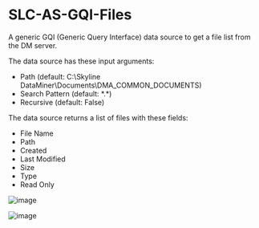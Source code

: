 # SLC-AS-GQI-Files
A generic GQI (Generic Query Interface) data source to get a file list from the DM server.

The data source has these input arguments:
* Path (default: C:\Skyline DataMiner\Documents\DMA_COMMON_DOCUMENTS)
* Search Pattern (default: \*.\*)
* Recursive (default: False)

The data source returns a list of files with these fields:
* File Name
* Path
* Created
* Last Modified
* Size
* Type
* Read Only

![image](https://user-images.githubusercontent.com/110403333/218708219-fa58076d-bdc7-4a22-9df5-1d492a8274e1.png)

![image](https://user-images.githubusercontent.com/110403333/218708735-027ceb48-8d5f-4ac0-bfff-f3c7afb79e21.png)
